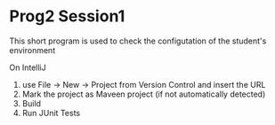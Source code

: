 # Prog2 Session1

This short program is used to check the configutation of the student's environment

On IntelliJ 

1) use File -> New -> Project from Version Control and insert the URL
2) Mark the project as Maveen project (if not automatically detected)
3) Build
4) Run JUnit Tests
